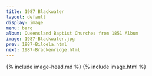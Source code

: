 ```yaml
---
title: 1987 Blackwater
layout: default
display: image
menu: barq
album: Queensland Baptist Churches from 1851 Album
image: 1987-Blackwater.jpg
prev: 1987-Biloela.html
next: 1987-Brackenridge.html
---
```

{% include image-head.md %}
{% include image.html %}